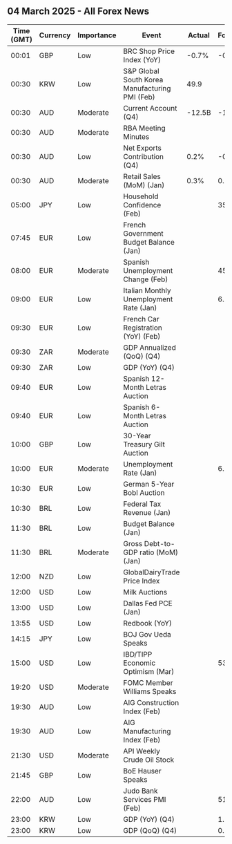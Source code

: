 ## 04 March 2025 - All Forex News

| Time (GMT) | Currency | Importance | Event | Actual | Forecast | Previous |
|------|----------|------------|-------|--------|----------|----------|
| 00:01 | GBP | Low | BRC Shop Price Index (YoY) | -0.7% | -0.5% | -0.7% |
| 00:30 | KRW | Low | S&P Global South Korea Manufacturing PMI (Feb) | 49.9 |  | 50.3 |
| 00:30 | AUD | Moderate | Current Account (Q4) | -12.5B | -11.8B | -13.9B |
| 00:30 | AUD | Moderate | RBA Meeting Minutes |  |  |  |
| 00:30 | AUD | Low | Net Exports Contribution (Q4) | 0.2% | -0.1% | 0.1% |
| 00:30 | AUD | Moderate | Retail Sales (MoM) (Jan) | 0.3% | 0.3% | -0.1% |
| 05:00 | JPY | Low | Household Confidence (Feb) |  | 35.7 | 35.2 |
| 07:45 | EUR | Low | French Government Budget Balance (Jan) |  |  | -156.3B |
| 08:00 | EUR | Moderate | Spanish Unemployment Change (Feb) |  | 45.2K | 38.7K |
| 09:00 | EUR | Low | Italian Monthly Unemployment Rate (Jan) |  | 6.3% | 6.2% |
| 09:30 | EUR | Low | French Car Registration (YoY) (Feb) |  |  | -6.2% |
| 09:30 | ZAR | Moderate | GDP Annualized (QoQ) (Q4) |  |  | -0.3% |
| 09:30 | ZAR | Low | GDP (YoY) (Q4) |  |  | 0.3% |
| 09:40 | EUR | Low | Spanish 12-Month Letras Auction |  |  | 2.221% |
| 09:40 | EUR | Low | Spanish 6-Month Letras Auction |  |  | 2.355% |
| 10:00 | GBP | Low | 30-Year Treasury Gilt Auction |  |  | 5.198% |
| 10:00 | EUR | Moderate | Unemployment Rate (Jan) |  | 6.3% | 6.3% |
| 10:30 | EUR | Low | German 5-Year Bobl Auction |  |  | 2.170% |
| 10:30 | BRL | Low | Federal Tax Revenue (Jan) |  |  | 261.30B |
| 11:30 | BRL | Low | Budget Balance (Jan) |  |  | -80.372B |
| 11:30 | BRL | Moderate | Gross Debt-to-GDP ratio (MoM) (Jan) |  |  | 76.1% |
| 12:00 | NZD | Low | GlobalDairyTrade Price Index |  |  | -0.6% |
| 12:00 | USD | Low | Milk Auctions |  |  | 4,370.0 |
| 13:00 | USD | Low | Dallas Fed PCE (Jan) |  |  | 2.80% |
| 13:55 | USD | Low | Redbook (YoY) |  |  | 6.2% |
| 14:15 | JPY | Low | BOJ Gov Ueda Speaks |  |  |  |
| 15:00 | USD | Low | IBD/TIPP Economic Optimism (Mar) |  | 53.1 | 52.0 |
| 19:20 | USD | Moderate | FOMC Member Williams Speaks |  |  |  |
| 19:30 | AUD | Low | AIG Construction Index (Feb) |  |  | -20.0 |
| 19:30 | AUD | Low | AIG Manufacturing Index (Feb) |  |  | -22.7 |
| 21:30 | USD | Moderate | API Weekly Crude Oil Stock |  |  | -0.640M |
| 21:45 | GBP | Low | BoE Hauser Speaks |  |  |  |
| 22:00 | AUD | Low | Judo Bank Services PMI (Feb) |  | 51.4 | 51.2 |
| 23:00 | KRW | Low | GDP (YoY) (Q4) |  | 1.2% | 1.2% |
| 23:00 | KRW | Low | GDP (QoQ) (Q4) |  | 0.1% | 0.1% |
